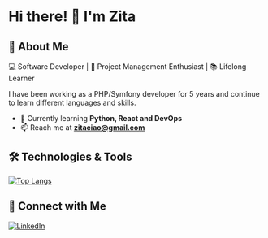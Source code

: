 # Hi there! 👋 I'm Zita 

## 🚀 About Me  
💻 Software Developer | 🎨 Project Management Enthusiast | 📚 Lifelong Learner  

I have been working as a PHP/Symfony developer for 5 years and continue to learn different languages and skills.

- 🌱 Currently learning **Python, React and DevOps**
- 📫 Reach me at **zitaciao@gmail.com**  
<!-- - 🌍 Check out my portfolio: [LinkedIn](https://www.linkedin.com/in/zitavan/)  -->

## 🛠️ Technologies & Tools  
<!--![PHP](https://img.shields.io/badge/-PHP-777BB4?style=flat&logo=php&logoColor=white)  
![Symfony](https://img.shields.io/badge/-Symfony-000000?style=flat&logo=symfony&logoColor=white)  
![Python](https://img.shields.io/badge/-Python-3776AB?style=flat&logo=python&logoColor=white)  
![Flask](https://img.shields.io/badge/-Flask-000000?style=flat&logo=flask&logoColor=white)  
![Django](https://img.shields.io/badge/-Django-092E20?style=flat&logo=django&logoColor=white)  
![JavaScript](https://img.shields.io/badge/-JavaScript-F7DF1E?style=flat&logo=javascript&logoColor=black)  
![React](https://img.shields.io/badge/-React-61DAFB?style=flat&logo=react&logoColor=black)  
![PostgreSQL](https://img.shields.io/badge/-PostgreSQL-336791?style=flat&logo=postgresql&logoColor=white)  
![SQL](https://img.shields.io/badge/-SQL-4479A1?style=flat&logo=amazon-dynamodb&logoColor=white)   -->

[![Top Langs](https://github-readme-stats.vercel.app/api/top-langs/?username=anuraghazra&layout=compact)](https://github.com/anuraghazra/github-readme-stats)

<!--## 📊 GitHub Stats  
![Your GitHub Stats](https://github-readme-stats.vercel.app/api?username=ZitaNguyen&show_icons=true&theme=radical)  

## 🏆 GitHub Trophies  
![GitHub Trophies](https://github-profile-trophy.vercel.app/?username=ZitaNguyen&theme=onedark)   -->

## 🔗 Connect with Me  
[![LinkedIn](https://img.shields.io/badge/-LinkedIn-blue?style=flat&logo=Linkedin&logoColor=white)](https://linkedin.com/in/zitavan)  
<!-- [![Twitter](https://img.shields.io/badge/-Twitter-blue?style=flat&logo=twitter&logoColor=white)](https://twitter.com/yourprofile)  -->


